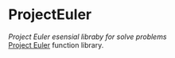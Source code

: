 # ProjectEuler
_Project Euler esensial libraby for solve problems_  
[Project Euler](https://projecteuler.net/) function library.

